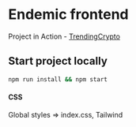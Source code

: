 # Endemic frontend

Project in Action - [TrendingCrypto](https://trendingcryptoendemic.netlify.app/)

## Start project locally

```sh
npm run install && npm start
```

#### CSS

Global styles => index.css,
Tailwind
